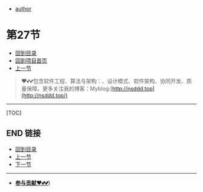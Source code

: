 + [author](https://github.com/3293172751)
# 第27节
+ [回到目录](../README.md)
+ [回到项目首页](../../README.md)
+ [上一节](26.md)
> ❤️💕💕包含软件工程、算法与架构：、设计模式、软件架构、协同开发、质量保障。更多关注我的博客：Myblog:[http://nsddd.top](http://nsddd.top/)
---
[TOC]





## END 链接
+ [回到目录](../README.md)
+ [上一节](26.md)
+ [下一节](28.md)
---
+ [**参与贡献❤️💕💕**](https://nsddd.top/archives/contributors))